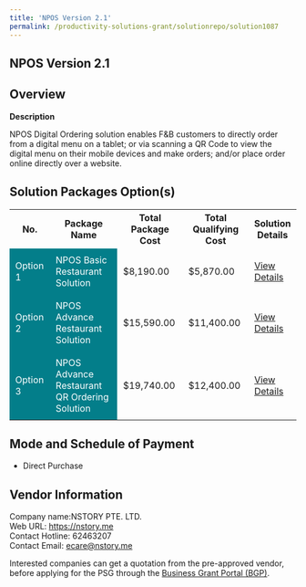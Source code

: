 ```yaml
---
title: 'NPOS Version 2.1'
permalink: /productivity-solutions-grant/solutionrepo/solution1087
---
```


## NPOS Version 2.1

## Overview

**Description**

NPOS Digital Ordering solution enables F&B customers to directly order from a digital menu on a tablet; or via scanning a QR Code to view the digital menu on their mobile devices and make orders; and/or place order online directly over a website.

## Solution Packages Option(s)

<table>
<tr>
<th><b>No.</b></th>
<th><b>Package Name</b></th>
<th><b>Total Package Cost</b></th>
<th><b>Total Qualifying Cost</b></th>
<th><b>Solution Details</b></th>
</tr>
<tr>
<td style='padding: 10px; background-color: #037E8A; color: #FFFFFF;'>Option 1</td>
<td style='padding: 10px; background-color: #037E8A; color: #FFFFFF;'>NPOS Basic Restaurant Solution</td>
<td style='padding: 10px;'>$8,190.00</td>
<td style='padding: 10px;'>$5,870.00</td>
<td style='padding: 10px;'><a href='/images/psg/NStory_NPOS_Desensitised_Part1.pdf' target='_blank'>View Details</a></td>
</tr>
<tr>
<td style='padding: 10px; background-color: #037E8A; color: #FFFFFF;'>Option 2</td>
<td style='padding: 10px; background-color: #037E8A; color: #FFFFFF;'>NPOS Advance Restaurant Solution</td>
<td style='padding: 10px;'>$15,590.00</td>
<td style='padding: 10px;'>$11,400.00</td>
<td style='padding: 10px;'><a href='/images/psg/NStory_NPOS_Desensitised_Part2.pdf' target='_blank'>View Details</a></td>
</tr>
<tr>
<td style='padding: 10px; background-color: #037E8A; color: #FFFFFF;'>Option 3</td>
<td style='padding: 10px; background-color: #037E8A; color: #FFFFFF;'>NPOS Advance Restaurant QR Ordering Solution</td>
<td style='padding: 10px;'>$19,740.00</td>
<td style='padding: 10px;'>$12,400.00</td>
<td style='padding: 10px;'><a href='/images/psg/NStory_NPOS_Desensitised_Part3.pdf' target='_blank'>View Details</a></td>
</tr>
</table>

## Mode and Schedule of Payment

 - Direct Purchase

## Vendor Information

 Company name:NSTORY PTE. LTD.<br>Web URL: https://nstory.me <br>Contact Hotline: 62463207 <br>Contact Email: ecare@nstory.me

Interested companies can get a quotation from the pre-approved vendor, before applying for the PSG through the <a href='https://www.businessgrants.gov.sg/' target='_blank' rel='noopener'>Business Grant Portal (BGP)</a>.

<script src="/jquery/resize-tables.js"></script>
